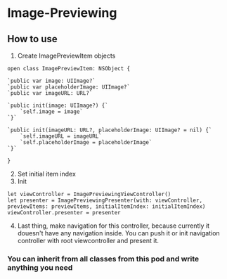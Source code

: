 # Image-Previewing  

## How to use  

1. Create ImagePreviewItem objects

`open class ImagePreviewItem: NSObject {`  

    `public var image: UIImage?`  
    `public var placeholderImage: UIImage?`  
    `public var imageURL: URL?`  
    
    `public init(image: UIImage?) {`  
        `self.image = image`  
    `}`  
    
    `public init(imageURL: URL?, placeholderImage: UIImage? = nil) {`  
        `self.imageURL = imageURL`  
        `self.placeholderImage = placeholderImage`  
    `}`  
    
`}`  

2. Set initial item index  
3. Init  

`let viewController = ImagePreviewingViewController()`  
`let presenter = ImagePreviewingPresenter(with: viewController, previewItems: previewItems, initialItemIndex: initialItemIndex)`  
`viewController.presenter = presenter`  

4. Last thing, make navigation for this controller, because currently it douesn't have any navigation inside.
You can push it or init navigation controller with root viewcontroller and present it.

### You can inherit from all classes from this pod and write anything you need
